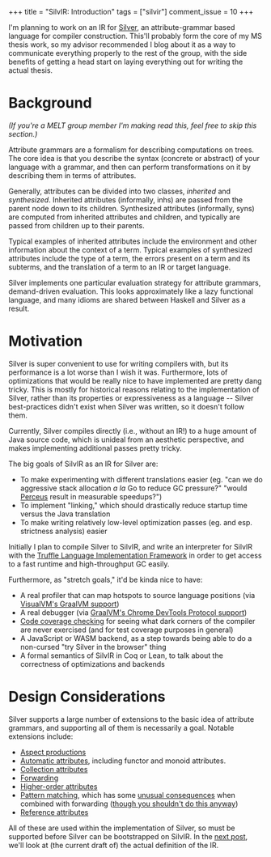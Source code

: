 +++
title = "SilvIR: Introduction"
tags = ["silvir"]
comment_issue = 10
+++

I'm planning to work on an IR for [Silver](https://github.com/melt-umn/silver), an attribute-grammar based language for compiler construction.
This'll probably form the core of my MS thesis work, so my advisor recommended I blog about it as a way to communicate everything properly to the rest of the group, with the side benefits of getting a head start on laying everything out for writing the actual thesis.

Background
==========

*(If you're a MELT group member I'm making read this, feel free to skip this section.)*

Attribute grammars are a formalism for describing computations on trees.
The core idea is that you describe the syntax (concrete or abstract) of your language with a grammar, and then can perform transformations on it by describing them in terms of attributes.

Generally, attributes can be divided into two classes, *inherited* and *synthesized*.
Inherited attributes (informally, inhs) are passed from the parent node down to its children.
Synthesized attributes (informally, syns) are computed from inherited attributes and children, and typically are passed from children up to their parents.

Typical examples of inherited attributes include the environment and other information about the context of a term.
Typical examples of synthesized attributes include the type of a term, the errors present on a term and its subterms, and the translation of a term to an IR or target language.

Silver implements one particular evaluation strategy for attribute grammars, demand-driven evaluation.
This looks approximately like a lazy functional language, and many idioms are shared between Haskell and Silver as a result.

Motivation
==========

Silver is super convenient to use for writing compilers with, but its performance is a lot worse than I wish it was.
Furthermore, lots of optimizations that would be really nice to have implemented are pretty dang tricky.
This is mostly for historical reasons relating to the implementation of Silver, rather than its properties or expressiveness as a language -- Silver best-practices didn't exist when Silver was written, so it doesn't follow them.

Currently, Silver compiles directly (i.e., without an IR!) to a huge amount of Java source code, which is unideal from an aesthetic perspective, and makes implementing additional passes pretty tricky.

The big goals of SilvIR as an IR for Silver are:

- To make experimenting with different translations easier (eg. "can we do aggressive stack allocation *a la* Go to reduce GC pressure?" "would [Perceus](https://www.microsoft.com/en-us/research/uploads/prod/2020/11/perceus-tr-v1.pdf) result in measurable speedups?")
- To implement "linking," which should drastically reduce startup time versus the Java translation
- To make writing relatively low-level optimization passes (eg. and esp. strictness analysis) easier

Initially I plan to compile Silver to SilvIR, and write an interpreter for SilvIR with the [Truffle Language Implementation Framework](https://www.graalvm.org/graalvm-as-a-platform/language-implementation-framework/) in order to get access to a fast runtime and high-throughput GC easily.

Furthermore, as "stretch goals," it'd be kinda nice to have:

- A real profiler that can map hotspots to source language positions (via [VisualVM's GraalVM support](https://visualvm.github.io/graal.html))
- A real debugger (via [GraalVM's Chrome DevTools Protocol support](https://www.graalvm.org/tools/chrome-debugger/))
- [Code coverage checking](https://www.graalvm.org/tools/code-coverage/) for seeing what dark corners of the compiler are never exercised (and for test coverage purposes in general)
- A JavaScript or WASM backend, as a step towards being able to do a non-cursed "try Silver in the browser" thing
- A formal semantics of SilvIR in Coq or Lean, to talk about the correctness of optimizations and backends

Design Considerations
=====================

Silver supports a large number of extensions to the basic idea of attribute grammars, and supporting all of them is necessarily a goal.
Notable extensions include:

- [Aspect productions](http://melt.cs.umn.edu/silver/concepts/aspects/)
- [Automatic attributes](http://melt.cs.umn.edu/silver/concepts/automatic-attributes/), including functor and monoid attributes.
- [Collection attributes](http://melt.cs.umn.edu/silver/concepts/collections/)
- [Forwarding](http://melt.cs.umn.edu/silver/ref/stmt/forwarding/)
- [Higher-order attributes](http://melt.cs.umn.edu/silver/concepts/decorated-vs-undecorated/#higher-order-undecorated)
- [Pattern matching](http://melt.cs.umn.edu/silver/ref/expr/pattern-matching/), which has some [unusual consequences](https://github.com/melt-umn/silver/issues/387) when combined with forwarding ([though you shouldn't do this anyway](http://melt.cs.umn.edu/silver/concepts/interference/#patterns-arent-exceptions))
- [Reference attributes](http://melt.cs.umn.edu/silver/concepts/decorated-vs-undecorated/#reference-decorated)

All of these are used within the implementation of Silver, so must be supported before Silver can be bootstrapped on SilvIR.
In the [next post](@/silvir/definition-draft-1), we'll look at (the current draft of) the actual definition of the IR.
